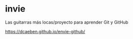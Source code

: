 # invie
Las guitarras más locas/proyecto para aprender Git y GitHub

https://dcaeben.github.io/envie-github/
